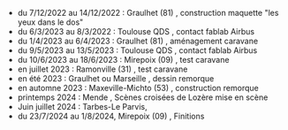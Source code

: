 - du 7/12/2022 au 14/12/2022 : Graulhet (81) , construction maquette "les yeux dans le dos"
- du 6/3/2023 au 8/3/2022 : Toulouse QDS , contact fablab Airbus
- du 1/4/2023 au 6/4/2023 : Graulhet (81) , aménagement caravane
- du 9/5/2023 au 13/5/2023 : Toulouse QDS , contact fablab Airbus
- du 10/6/2023 au 18/6/2023 : Mirepoix (09) , test caravane
- en juillet 2023 : Ramonville (31) , test caravane
- en été 2023 : Graulhet ou Marseille , dessin remorque 
- en automne 2023 : Maxeville-Michto (53) , construction remorque
- printemps 2024 : Mende , Scènes croisées de Lozère mise en scène
- Juin juillet 2024 : Tarbes-Le Parvis, 
- du 23/7/2024 au 1/8/2024, Mirepoix (09) , Finitions
